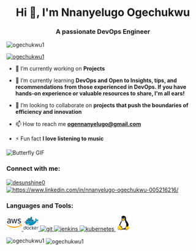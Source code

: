 <h1 align="center">Hi 👋, I'm Nnanyelugo Ogechukwu</h1>
<h3 align="center">A passionate DevOps Engineer</h3>

<p align="left"> <img src="https://komarev.com/ghpvc/?username=ogechukwu1&label=Profile%20views&color=0e75b6&style=flat" alt="ogechukwu1" /> </p>

<p align="left"> <a href="https://github.com/ryo-ma/github-profile-trophy"><img src="https://github-profile-trophy.vercel.app/?username=ogechukwu1" alt="ogechukwu1" /></a> </p>

- 🔭 I’m currently working on **Projects**

- 🌱 I’m currently learning **DevOps and Open to Insights, tips, and recommendations from those experienced in DevOps. If you have hands-on experience or valuable resources to share, I'm all ears!**

- 👯 I’m looking to collaborate on **projects that push the boundaries of efficiency and innovation**

- 📫 How to reach me **ogennanyelugo@gmail.com**

- ⚡ Fun fact **I love listening to music**


![Butterfly GIF](https://github.com/ogechukwu1/ogechukwu1/blob/main/assets/109708450/5beaf37f-001d-4854-8e35-5b0a8525d083.gif)



<h3 align="left">Connect with me:</h3>
<p align="left">
<a href="https://twitter.com/desunshine0" target="blank"><img align="center" src="https://raw.githubusercontent.com/rahuldkjain/github-profile-readme-generator/master/src/images/icons/Social/twitter.svg" alt="desunshine0" height="30" width="40" /></a>
<a href="https://linkedin.com/in/https://www.linkedin.com/in/nnanyelugo-ogechukwu-005216216/" target="blank"><img align="center" src="https://raw.githubusercontent.com/rahuldkjain/github-profile-readme-generator/master/src/images/icons/Social/linked-in-alt.svg" alt="https://www.linkedin.com/in/nnanyelugo-ogechukwu-005216216/" height="30" width="40" /></a>
</p>

<h3 align="left">Languages and Tools:</h3>
<p align="left"> <a href="https://aws.amazon.com" target="_blank" rel="noreferrer"> <img src="https://raw.githubusercontent.com/devicons/devicon/master/icons/amazonwebservices/amazonwebservices-original-wordmark.svg" alt="aws" width="40" height="40"/> </a> <a href="https://www.docker.com/" target="_blank" rel="noreferrer"> <img src="https://raw.githubusercontent.com/devicons/devicon/master/icons/docker/docker-original-wordmark.svg" alt="docker" width="40" height="40"/> </a> <a href="https://git-scm.com/" target="_blank" rel="noreferrer"> <img src="https://www.vectorlogo.zone/logos/git-scm/git-scm-icon.svg" alt="git" width="40" height="40"/> </a> <a href="https://www.jenkins.io" target="_blank" rel="noreferrer"> <img src="https://www.vectorlogo.zone/logos/jenkins/jenkins-icon.svg" alt="jenkins" width="40" height="40"/> </a> <a href="https://kubernetes.io" target="_blank" rel="noreferrer"> <img src="https://www.vectorlogo.zone/logos/kubernetes/kubernetes-icon.svg" alt="kubernetes" width="40" height="40"/> </a> <a href="https://www.linux.org/" target="_blank" rel="noreferrer"> <img src="https://raw.githubusercontent.com/devicons/devicon/master/icons/linux/linux-original.svg" alt="linux" width="40" height="40"/> </a> </p>

<p><img align="left" src="https://github-readme-stats.vercel.app/api/top-langs?username=ogechukwu1&show_icons=true&locale=en&layout=compact" alt="ogechukwu1" /></p>

<p>&nbsp;<img align="center" src="https://github-readme-stats.vercel.app/api?username=ogechukwu1&show_icons=true&locale=en" alt="ogechukwu1" /></p>
